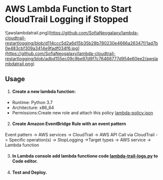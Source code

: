 
# AWS Lambda Function to Start CloudTrail Logging if Stopped

![awslambdatrail.png](https://github.com/SofiaNeogalaxy/lambda-cloudtrail-restartlogging/blob/d114ccc5d2a6d15b35b28b780230e4666a26347f/1ad7b0e483cbf309a3414e9fadf034f6.jpg](https://github.com/SofiaNeogalaxy/lambda-cloudtrail-restartlogging/blob/adbd155ec09c9be97d9f7c76468777d954e60ee2/awslambdatrail.png)

## Usage

1. #### Create a new lambda function:
- Runtime: Python 3.7
- Architecture: x86_64
- Permissions:Create new role and attach this policy  [lambda-policy.json](https://github.com/SofiaNeogalaxy/lambda-cloudtrail-restartlogging/blob/f7f136ef842800909e8078672901cf91617ff312/lambda-policy.json)

2. #### Create Amazon EventBridge Rule with an event pattern

Event pattern -> AWS services -> CloudTrail -> AWS API Call via CloudTrail -> Specific operation(s) -> StopLogging ->Target types -> AWS service -> Lambda function

3. #### In Lambda console add lambda functione code [lambda-trail-logs.py](https://github.com/SofiaNeogalaxy/lambda-cloudtrail-restartlogging/blob/f7f136ef842800909e8078672901cf91617ff312/lambda-trail-logs.py) to Code editor. 
4. #### Test and Deploy.
